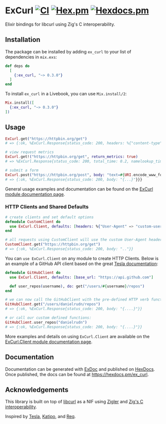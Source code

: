 # ExCurl [![CI](https://github.com/open-status/ex_curl/actions/workflows/ci.yml/badge.svg)](https://github.com/open-status/ex_curl/actions/workflows/ci.yml) [![Hex.pm](https://img.shields.io/hexpm/v/ex_curl.svg)](https://hex.pm/packages/ex_curl) [![Hexdocs.pm](https://img.shields.io/badge/hex-docs-lightgreen.svg)](https://hexdocs.pm/ex_curl/)

Elixir bindings for libcurl using Zig's C interoperability.

## Installation

The package can be installed by adding `ex_curl` to your list of dependencies in `mix.exs`:

```elixir
def deps do
  [
    {:ex_curl, "~> 0.3.0"}
  ]
end
```

To install `ex_curl` in a Livebook, you can use `Mix.install/2`:

```elixir
Mix.install([
  {:ex_curl, "~> 0.3.0"}
])
```

## Usage

```elixir
ExCurl.get("https://httpbin.org/get")
# => {:ok, %ExCurl.Response{status_code: 200, headers: %{"content-type" => "application/json", body: "{...}"}}}

# view request metrics
ExCurl.get!("https://httpbin.org/get", return_metrics: true)
# => %ExCurl.Response{status_code: 200, total_time: 0.2, namelookup_time: 0.01, appconnect_time: 0.05, ...}}

# submit a form
ExCurl.post("https://httpbin.org/post", body: "text=#{URI.encode_www_form("some value")}")
# => {:ok, %ExCurl.Response{status_code: 200, body: "{...}"}}}
```

General usage examples and documentation can be found on the [ExCurl module documentation page](https://hexdocs.pm/ex_curl/ExCurl.html).

### HTTP Clients and Shared Defaults

```elixir
# create clients and set default options
defmodule CustomClient do
  use ExCurl.Client, defaults: [headers: %{"User-Agent" => "custom-user-agent"}]
end

# all requests using CustomClient will use the custom User-Agent header
CustomClient.get("https://httpbin.org/get")
# => {:ok, %ExCurl.Response{status_code: 200, body: ".."}}
```

You can `use ExCurl.Client` on any module to create HTTP Clients.
Below is an example of a GitHub API client based on the great [Tesla documentation](https://hexdocs.pm/tesla/readme.html):

```elixir
defmodule GitHubClient do
  use ExCurl.Client, defaults: [base_url: "https://api.github.com"]

  def user_repos(username), do: get("/users/#{username}/repos")
end

# we can now call the GitHubClient with the pre-defined HTTP verb functions:
GitHubClient.get("/users/danielrudn/repos")
# => {:ok, %ExCurl.Response{status_code: 200, body: "{....}"}}

# or call our custom defined functions:
GitHubClient.user_repos("danielrudn")
# => {:ok, %ExCurl.Response{status_code: 200, body: "{....}"}}
```

More examples and details on using `ExCurl.Client` are available on the [ExCurl.Client module documentation page](https://hexdocs.pm/ex_curl/ExCurl.Client.html).

## Documentation

Documentation can be generated with [ExDoc](https://github.com/elixir-lang/ex_doc)
and published on [HexDocs](https://hexdocs.pm). Once published, the docs can
be found at <https://hexdocs.pm/ex_curl>.

## Acknowledgements

This library is built on top of [libcurl](https://curl.se/libcurl/) as a NIF using [Zigler](https://github.com/ityonemo/zigler) and [Zig's C interoperability](https://ziglang.org/learn/samples/#using-curl-from-zig).

Inspired by [Tesla](https://github.com/elixir-tesla/tesla), [Katipo](https://github.com/puzza007/katipo), and [Req](https://github.com/wojtekmach/req).

